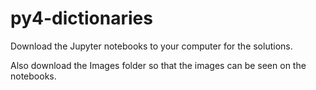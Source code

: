 # py4-dictionaries

Download the Jupyter notebooks to your computer for the solutions.

Also download the Images folder so that the images can be seen on the notebooks.
